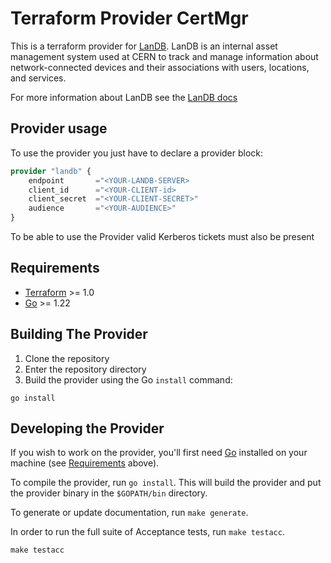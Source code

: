 # Terraform Provider CertMgr

This is a terraform provider for [LanDB](https://gitlab.cern.ch/ai-config-team/ai-tools/-/blob/master/aitools/certmgr.py?ref_type=heads). LanDB is an internal asset management system used at CERN to track and manage information about network-connected devices and their associations with users, locations, and services.

For more information about LanDB see the [LanDB docs](https://landb.docs.cern.ch/)

## Provider usage

To use the provider you just have to declare a provider block:

```terraform
provider "landb" {
	endpoint       ="<YOUR-LANDB-SERVER>
	client_id      ="<YOUR-CLIENT-id>
	client_secret  ="<YOUR-CLIENT-SECRET>"
	audience       ="<YOUR-AUDIENCE>"
}
```

To be able to use the Provider valid Kerberos tickets must also be present

## Requirements

- [Terraform](https://developer.hashicorp.com/terraform/downloads) >= 1.0
- [Go](https://golang.org/doc/install) >= 1.22

## Building The Provider

1. Clone the repository
1. Enter the repository directory
1. Build the provider using the Go `install` command:

```shell
go install
```

## Developing the Provider

If you wish to work on the provider, you'll first need [Go](http://www.golang.org) installed on your machine (see [Requirements](#requirements) above).

To compile the provider, run `go install`. This will build the provider and put the provider binary in the `$GOPATH/bin` directory.

To generate or update documentation, run `make generate`.

In order to run the full suite of Acceptance tests, run `make testacc`.

```shell
make testacc
```
